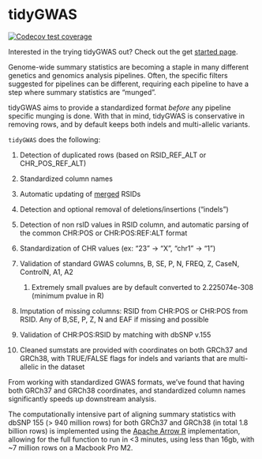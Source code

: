 
<!-- README.md is generated from README.Rmd. Please edit that file -->

# tidyGWAS

<!-- badges: start -->

[![Codecov test
coverage](https://codecov.io/gh/Ararder/tidyGWAS/branch/main/graph/badge.svg)](https://app.codecov.io/gh/Ararder/tidyGWAS?branch=main)
<!-- badges: end -->

Interested in the trying tidyGWAS out? Check out the get [started page](http://arvidharder.com/tidyGWAS/articles/tidyGWAS.html).

Genome-wide summary statistics are becoming a staple in many different
genetics and genomics analysis pipelines. Often, the specific filters
suggested for pipelines can be different, requiring each pipeline to
have a step where summary statistics are “munged”.

tidyGWAS aims to provide a standardized format *before* any
pipeline specific munging is done. With that in mind, tidyGWAS is
conservative in removing rows, and by default keeps both indels and
multi-allelic variants.

`tidyGWAS` does the following:

1.  Detection of duplicated rows (based on RSID_REF_ALT or
    CHR_POS_REF_ALT)

2.  Standardized column names

3.  Automatic updating of
    [merged](https://www.ncbi.nlm.nih.gov/books/NBK573473/) RSIDs

4.  Detection and optional removal of deletions/insertions (“indels”)

5.  Detection of non rsID values in RSID column, and automatic parsing
    of the common CHR:POS or CHR:POS:REF:ALT format

6.  Standardization of CHR values (ex: “23” -\> “X”, “chr1” -\> “1”)

7.  Validation of standard GWAS columns, B, SE, P, N, FREQ, Z, CaseN,
    ControlN, A1, A2

    1.  Extremely small pvalues are by default converted to
        2.225074e-308 (minimum pvalue in R)

8.  Imputation of missing columns: RSID from CHR:POS or CHR:POS from
    RSID. Any of B,SE, P, Z, N and EAF if missing and possible

9.  Validation of CHR:POS:RSID by matching with dbSNP v.155

10. Cleaned sumstats are provided with coordinates on both GRCh37 and
    GRCh38, with TRUE/FALSE flags for indels and variants that are
    multi-allelic in the dataset

From working with standardized GWAS formats, we’ve found that having
both GRCh37 and GRCh38 coordinates, and standardized column names
significantly speeds up downstream analysis.

The computationally intensive part of aligning summary statistics with
dbSNP 155 (\> 940 million rows) for both GRCh37 and GRCh38 (in total 1.8
billion rows) is implemented using the [Apache Arrow
R](https://arrow.apache.org/docs/r/) implementation, allowing for the
full function to run in \<3 minutes, using less than 16gb, with ~7
million rows on a Macbook Pro M2.
